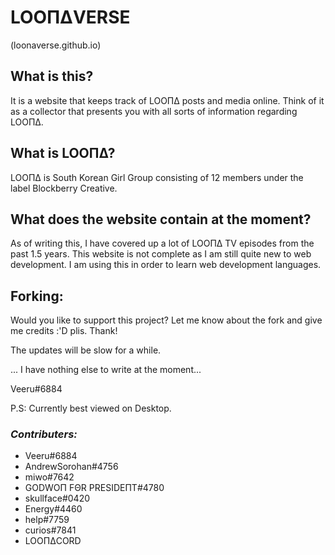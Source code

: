 # LOOΠΔVERSE
(loonaverse.github.io)

## What is this?
It is a website that keeps track of LOOΠΔ posts and media online. Think of it as a collector that presents you with all sorts of information regarding LOOΠΔ.

## What is LOOΠΔ?
LOOΠΔ is South Korean Girl Group consisting of 12 members under the label Blockberry Creative.

## What does the website contain at the moment?
As of writing this, I have covered up a lot of LOOΠΔ TV episodes from the past 1.5 years. This website is not complete as I am still quite new to web development. I am using this in order to learn web development languages.

## Forking:
Would you like to support this project? Let me know about the fork and give me credits :'D plis. Thank!


The updates will be slow for a while. 

...
I have nothing else to write at the moment...

Veeru#6884

P.S: Currently best viewed on Desktop. 

### _Contributers:_
 - Veeru#6884
 - AndrewSorohan#4756
 - miwo#7642
 - GODWOΠ FΘR ΡRΕSIDEΠΤ#4780
 - skullface#0420
 - Energy#4460
 - help#7759
 - curios#7841
 - LOOΠΔCORD
